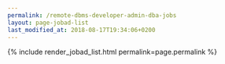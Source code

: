 ```yaml
---
permalink: /remote-dbms-developer-admin-dba-jobs
layout: page-jobad-list
last_modified_at: 2018-08-17T19:34:06+0200
---
```

{% include render_jobad_list.html permalink=page.permalink %}
